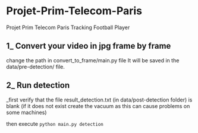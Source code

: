 # Projet-Prim-Telecom-Paris
Projet Prim Telecom Paris Tracking Football Player

## 1_ Convert your video in jpg frame by frame

change the path in convert_to_frame/main.py file
It will be saved in the data/pre-detection/ file.

## 2_ Run detection

_first verify that the file result_detection.txt (in data/post-detection folder) is blank (if it does not exist create the vacuum as this can cause problems on some machines)

then execute
`python main.py detection`
